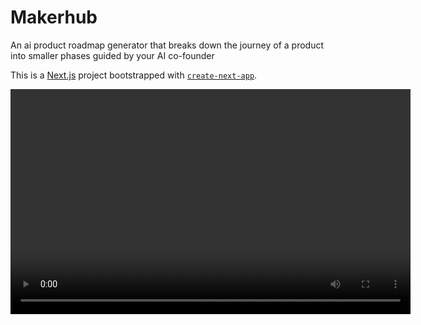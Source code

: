# Makerhub

An ai product roadmap generator that breaks down the journey of a product into smaller phases guided by your AI co-founder

This is a [Next.js](https://nextjs.org) project bootstrapped with [`create-next-app`](https://nextjs.org/docs/app/api-reference/cli/create-next-app).

<video width="640" height="360" controls>
  <source src="https://www.youtube.com/watch?v=_ssh2Hv1lr4" type="video/mp4">
  Your browser does not support the video tag.
</video>
